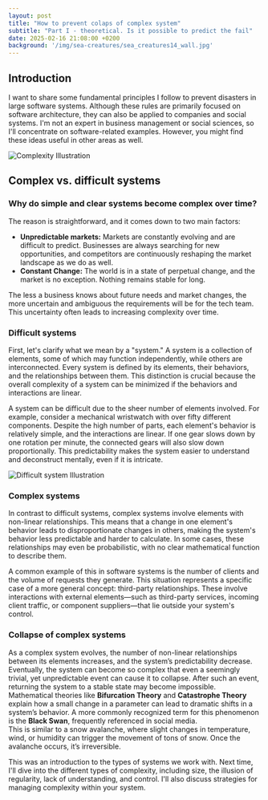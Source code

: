 ```yaml
---
layout: post
title: "How to prevent colaps of complex system"
subtitle: "Part I - theoretical. Is it possible to predict the fail"
date: 2025-02-16 21:08:00 +0200
background: '/img/sea-creatures/sea_creatures14_wall.jpg'
---
```


## Introduction  
I want to share some fundamental principles I follow to prevent disasters in large software systems. Although these rules are primarily focused on software architecture, they can also be applied to companies and social systems. I'm not an expert in business management or social sciences, so I'll concentrate on software-related examples. However, you might find these ideas useful in other areas as well.  

![Complexity Illustration](https://octadero.com/img/posts/2025-01/attractors-aizawa.jpg)

## Complex vs. difficult systems

### Why do simple and clear systems become complex over time?  
The reason is straightforward, and it comes down to two main factors:  
- **Unpredictable markets:** Markets are constantly evolving and are difficult to predict. Businesses are always searching for new opportunities, and competitors are continuously reshaping the market landscape as we do as well.
- **Constant Change:** The world is in a state of perpetual change, and the market is no exception. Nothing remains stable for long.  

The less a business knows about future needs and market changes, the more uncertain and ambiguous the requirements will be for the tech team. This uncertainty often leads to increasing complexity over time.

### Difficult systems
First, let's clarify what we mean by a "system." A system is a collection of elements, some of which may function independently, while others are interconnected. Every system is defined by its elements, their behaviors, and the relationships between them. This distinction is crucial because the overall complexity of a system can be minimized if the behaviors and interactions are linear.  

A system can be difficult due to the sheer number of elements involved. For example, consider a mechanical wristwatch with over fifty different components. Despite the high number of parts, each element's behavior is relatively simple, and the interactions are linear. If one gear slows down by one rotation per minute, the connected gears will also slow down proportionally. This predictability makes the system easier to understand and deconstruct mentally, even if it is intricate.

![Difficult system Illustration](https://octadero.com/img/posts/2025-01/difficult_system.jpg)

### Complex systems
In contrast to difficult systems, complex systems involve elements with non-linear relationships. This means that a change in one element's behavior leads to disproportionate changes in others, making the system's behavior less predictable and harder to calculate. In some cases, these relationships may even be probabilistic, with no clear mathematical function to describe them.  

A common example of this in software systems is the number of clients and the volume of requests they generate. This situation represents a specific case of a more general concept: third-party relationships. These involve interactions with external elements—such as third-party services, incoming client traffic, or component suppliers—that lie outside your system's control.

### Collapse of complex systems  
As a complex system evolves, the number of non-linear relationships between its elements increases, and the system’s predictability decrease. Eventually, the system can become so complex that even a seemingly trivial, yet unpredictable event can cause it to collapse. After such an event, returning the system to a stable state may become impossible. Mathematical theories like **Bifurcation Theory** and **Catastrophe Theory** explain how a small change in a parameter can lead to dramatic shifts in a system’s behavior. A more commonly recognized term for this phenomenon is the **Black Swan**, frequently referenced in social media.  
This is similar to a snow avalanche, where slight changes in temperature, wind, or humidity can trigger the movement of tons of snow. Once the avalanche occurs, it’s irreversible.

This was an introduction to the types of systems we work with. Next time, I'll dive into the different types of complexity, including size, the illusion of regularity, lack of understanding, and control. I'll also discuss strategies for managing complexity within your system.